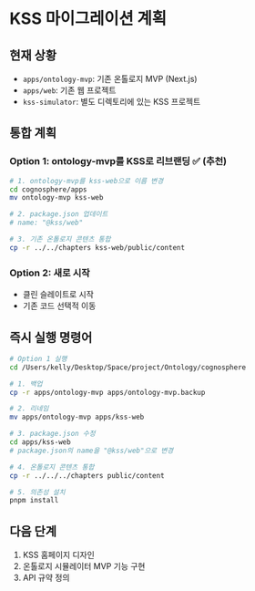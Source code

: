 # KSS 마이그레이션 계획

## 현재 상황
- `apps/ontology-mvp`: 기존 온톨로지 MVP (Next.js)
- `apps/web`: 기존 웹 프로젝트
- `kss-simulator`: 별도 디렉토리에 있는 KSS 프로젝트

## 통합 계획

### Option 1: ontology-mvp를 KSS로 리브랜딩 ✅ (추천)
```bash
# 1. ontology-mvp를 kss-web으로 이름 변경
cd cognosphere/apps
mv ontology-mvp kss-web

# 2. package.json 업데이트
# name: "@kss/web"

# 3. 기존 온톨로지 콘텐츠 통합
cp -r ../../chapters kss-web/public/content
```

### Option 2: 새로 시작
- 클린 슬레이트로 시작
- 기존 코드 선택적 이동

## 즉시 실행 명령어

```bash
# Option 1 실행
cd /Users/kelly/Desktop/Space/project/Ontology/cognosphere

# 1. 백업
cp -r apps/ontology-mvp apps/ontology-mvp.backup

# 2. 리네임
mv apps/ontology-mvp apps/kss-web

# 3. package.json 수정
cd apps/kss-web
# package.json의 name을 "@kss/web"으로 변경

# 4. 온톨로지 콘텐츠 통합
cp -r ../../../chapters public/content

# 5. 의존성 설치
pnpm install
```

## 다음 단계
1. KSS 홈페이지 디자인
2. 온톨로지 시뮬레이터 MVP 기능 구현
3. API 규약 정의